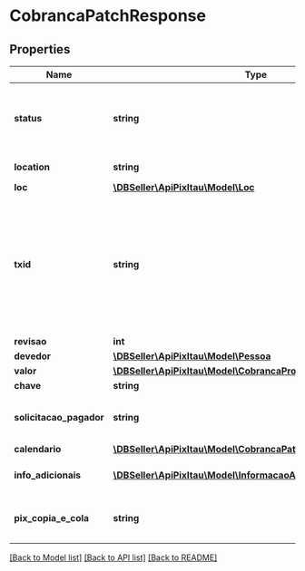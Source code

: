 # CobrancaPatchResponse

## Properties
Name | Type | Description | Notes
------------ | ------------- | ------------- | -------------
**status** | **string** | Status da cobrança. &lt;table&gt;&lt;tr&gt;&lt;td&gt;ENUM&lt;/td&gt;&lt;/tr&gt;&lt;tr&gt;&lt;td&gt;ATIVA&lt;/td&gt;&lt;/tr&gt;&lt;tr&gt;&lt;td&gt;CONCLUIDA&lt;/td&gt;&lt;/tr&gt;&lt;tr&gt;&lt;td&gt;REMOVIDA_PELO_USUARIO_RECEBEDOR&lt;/td&gt;&lt;/tr&gt;&lt;tr&gt;&lt;td&gt;REMOVIDA_PELO_PSP&lt;/td&gt;&lt;/tr&gt;&lt;/table&gt; | 
**location** | **string** | URL com a localização do payload informado na criação da cobrança | [optional] 
**loc** | [**\DBSeller\ApiPixItau\Model\Loc**](Loc.md) |  | [optional] 
**txid** | **string** | O campo txid determina o identificador da transação. O objetivo desse campo é ser um elemento que possibilite a conciliação de pagamentos. O txid é criado exclusivamente pelo usuário recebedor e está sob sua responsabilidade. Deve ser único por CNPJ do recebedor. Para Code dinâmico o campo deve possuir de 26 posição até 35 posições. Os caracteres permitidos no contexto do Pix para o campo txId são: Letras minúsculas, de ‘a’ a ‘z’, Letras maiúsculas, de ‘A’ a ‘Z’, Dígitos decimais, de ‘0’ a ‘9’ | 
**revisao** | **int** | Quantidade de revisões da cobrança. | 
**devedor** | [**\DBSeller\ApiPixItau\Model\Pessoa**](Pessoa.md) |  | 
**valor** | [**\DBSeller\ApiPixItau\Model\CobrancaPropertiesValor**](CobrancaPropertiesValor.md) |  | 
**chave** | **string** | Chave DICT do recebedor | 
**solicitacao_pagador** | **string** | O campo solicitacaoPagador, determina um texto a ser apresentado ao pagador para que ele possa digitar uma informação correlata, em formato livre, a ser enviada ao recebedor | [optional] 
**calendario** | [**\DBSeller\ApiPixItau\Model\CobrancaPatchResponseCalendario**](CobrancaPatchResponseCalendario.md) |  | 
**info_adicionais** | [**\DBSeller\ApiPixItau\Model\InformacaoAdicional[]**](InformacaoAdicional.md) | Cada respectiva informação adicional contida na lista (nome e valor) deve ser apresentada ao pagador | [optional] 
**pix_copia_e_cola** | **string** | Este campo retorna o valor do Pix Copia e Cola correspondente à cobrança. Trata-se da sequência de caracteres que representa o BR Code. | [optional] 

[[Back to Model list]](../../README.md#documentation-for-models) [[Back to API list]](../../README.md#documentation-for-api-endpoints) [[Back to README]](../../README.md)


